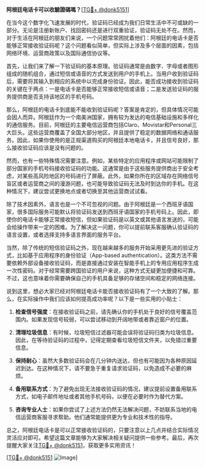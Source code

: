 **阿根廷电话卡可以收驗證碼嗎？**[[TG💪+ @donk5151](https://t.me/s/donk5151)]

在当今这个数字化飞速发展的时代，验证码已经成为我们日常生活中不可或缺的一部分。无论是注册新账户、找回密码还是进行双重验证，验证码无处不在。然而，对于生活在阿根廷的朋友们来说，一个问题常常困扰着他们：阿根廷的电话卡是否能够正常接收验证码呢？这个问题看似简单，但实际上涉及多个层面的因素，包括网络环境、运营商政策以及国际通信协议等。

首先，让我们来了解一下验证码的基本原理。验证码通常是由数字、字母或者图形组成的随机组合，通过短信或语音的方式发送到用户的手机上。当用户收到验证码后，需要将其输入到相应的系统中以完成身份验证。因此，能否成功接收到验证码的关键在于两点：一是电话卡是否能够正常接收短信或语音；二是发送验证码的服务提供商是否支持该地区的手机号码。

那么，阿根廷的电话卡到底能不能收到验证码呢？答案是肯定的，但具体情况可能会因人而异。阿根廷作为一个南美洲国家，拥有较为发达的电信基础设施和多样化的通信服务。目前，阿根廷的主要电信运营商包括Claro、Movistar和Personal三大巨头。这些运营商覆盖了全国大部分地区，并且提供了稳定的数据网络和通话服务。因此，如果你使用的是正规渠道购买的阿根廷本地电话卡，并且信号良好，那么接收验证码应该是没有问题的。

然而，也有一些特殊情况需要注意。例如，某些特定的应用程序或网站可能限制了部分国家的手机号码接收验证码的功能。这通常是由于这些服务提供商出于安全考虑，对某些高风险地区的号码进行了屏蔽。此外，如果你所在的区域存在网络信号盲区或者运营商之间的漫游问题，也可能导致验证码无法及时到达你的手机。在这种情况下，建议尝试更换地点或者切换至其他运营商试试看。

除了技术因素外，语言也是一个不可忽视的问题。由于阿根廷是一个西班牙语国家，很多国际服务可能默认将验证码发送到西班牙语国家的手机号码上。因此，即使你的电话卡能够正常接收短信，但如果验证码是以英文或其他语言发送的，可能会给操作带来一定的困难。为了解决这一问题，你可以提前联系客服确认验证码的语言设置，或者选择支持多语言界面的服务平台。

当然，除了传统的短信验证码之外，现在越来越多的服务开始采用更先进的验证方式，比如基于应用程序的身份验证（App-based authentication）。这类方法不需要依赖外部设备接收验证码，而是直接通过安装在智能手机上的专用应用程序生成一次性密码。对于经常需要跨国验证的用户来说，这种方式无疑更加便捷和可靠。不过，这也意味着你需要确保自己的手机具备足够的存储空间和稳定的网络连接。

说到这里，想必大家已经对阿根廷电话卡能否接收验证码有了一个大致的了解。那么，在实际操作中我们应该如何提高成功率呢？以下是一些实用的小贴士：

1. **检查信号强度**：在接收验证码之前，请先确认你的手机处于良好的信号覆盖范围内。如果发现信号较弱，可以尝试移动到开阔地带或者靠近窗户的位置。

2. **清理垃圾信息**：有时候，垃圾短信过滤器可能会误将验证码归类为垃圾信息。因此，在等待验证码的过程中，记得定期查看垃圾短信文件夹，以免错过重要信息。

3. **保持耐心**：虽然大多数验证码会在几分钟内送达，但也有可能因为各种原因延迟到达。在这种情况下，请不要急于重复请求验证码，以免造成不必要的麻烦。

4. **备用联系方式**：为了避免出现无法接收验证码的情况，建议提前设置备用联系方式，如电子邮件地址或者其他手机号码，以便在必要时作为替代方案。

5. **咨询专业人士**：如果你尝试了上述方法仍然无法解决问题，不妨联系当地的电信运营商客服寻求帮助。他们通常能提供更为专业和技术性的指导。

总之，阿根廷电话卡是可以正常接收验证码的，只要注意以上几点并结合实际情况灵活应对即可。希望这篇文章能够为大家解决相关疑问提供一些参考。最后，再次提醒大家关注[TG💪+ @donk5151](https://t.me/s/donk5151)，获取更多实用资讯！

[[TG💪+ @donk5151](https://t.me/s/donk5151) ![Image](https://i.postimg.cc/rwNCRYN7/Snipaste-2025-04-30-17-27-05.png)]